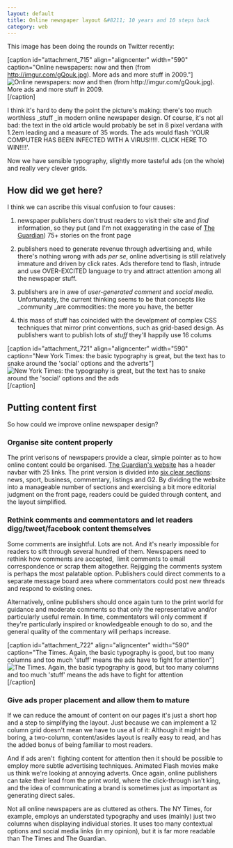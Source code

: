 ```yaml
---
layout: default
title: Online newspaper layout &#8211; 10 years and 10 steps back
category: web
---
```


This image has been doing the rounds on Twitter recently:

[caption id="attachment_715" align="aligncenter" width="590" caption="Online newspapers: now and then (from http://imgur.com/gQouk.jpg). More ads and more stuff in 2009."]![Online newspapers: now and then (from http://imgur.com/gQouk.jpg). More ads and more stuff in 2009.](http://leonpaternoster.com/wp-content/uploads/2009/06/online-newspaper-layouts.jpg)[/caption]

I think it's hard to deny the point the picture's making: there's too much worthless _stuff _in modern online newspaper design. Of course, it's not all bad: the text in the old article would probably be set in 8 pixel verdana with 1.2em leading and a measure of 35 words. The ads would flash 'YOUR COMPUTER HAS BEEN INFECTED WITH A VIRUS!!!!!. CLICK HERE TO WIN!!!!'.

Now we have sensible typography, slightly more tasteful ads (on the whole) and really very clever grids.


## How did we get here?


I think we can ascribe this visual confusion to four causes:




  1. newspaper publishers don't trust readers to visit their site and _find_ information, so they put (and I'm not exaggerating in the case of [The Guardian](http://guardian.co.uk)) 75+ stories on the front page


  2. publishers need to generate revenue through advertising and, while there's nothing wrong with ads _per se_, online advertising is still relatively immature and driven by click rates. Ads therefore tend to flash, intrude and use OVER-EXCITED language to try and attract attention among all the newspaper stuff.


  3. publishers are in awe of _user-generated comment_ and _social media._ Unfortunately, the current thinking seems to be that concepts like _community _are commodities: the more you have, the better


  4. this mass of stuff has coincided with the develpment of complex CSS techniques that mirror print conventions, such as grid-based design. As publishers want to publish lots of _stuff_ they'll happily use 16 colums


[caption id="attachment_721" align="aligncenter" width="590" caption="New York Times: the basic typography is great, but the text has to snake around the 'social' options and the adverts"]![New York Times: the typography is great, but the text has to snake around the 'social' options and the ads](http://leonpaternoster.com/wp-content/uploads/2009/06/nytimes.jpg)[/caption]


## Putting content first


So how could we improve online newspaper design?


### Organise site content properly


The print verisons of newspapers provide a clear, simple pointer as to how online content could be organised. [The Guardian's website](http://guardian.co.uk) has a header navbar with 25 links. The print version is divided into [six clear sections](http://leonpaternoster.com/2008/09/simplifying-the-guardians-header/): news, sport, business, commentary, listings and G2. By dividing the website into a manageable number of sections and exercising a bit more editorial judgment on the front page, readers could be guided through content, and the layout simplified.


### Rethink comments and commentators and let readers digg/tweet/facebook content themselves


Some comments are insightful. Lots are not. And it's nearly impossible for readers to sift through several hundred of them. Newspapers need to rethink how comments are accepted,  limit comments to email correspondence or scrap them altogether. Rejigging the comments system is perhaps the most palatable option. Publishers could direct comments to a separate message board area where commentators could post new threads and respond to existing ones.

Alternatively, online publishers should once again turn to the print world for guidance and moderate comments so that only the representative and/or particularly useful remain. In time, commentators will only comment if they're particularly inspired or knowledgeable enough to do so, and the general quality of the commentary will perhaps increase.

[caption id="attachment_722" align="aligncenter" width="590" caption="The Times. Again, the basic typography is good, but too many columns and too much 'stuff' means the ads have to fight for attention"]![The Times. Again, the basic typography is good, but too many columns and too much 'stuff' means the ads have to fight for attention](http://leonpaternoster.com/wp-content/uploads/2009/06/times.jpg)[/caption]


### Give ads proper placement and allow them to mature


If we can reduce the amount of content on our pages it's just a short hop and a step to simplifying the layout. Just because we can implement a 12 column grid doesn't mean we have to use all of it: Although it might be boring, a two-column, content/asides layout is really easy to read, and has the added bonus of being familiar to most readers.

And if ads aren't  fighting content for attention then it should be possible to employ more subtle advertising techniques. Animated Flash movies make us think we're looking at annoying adverts. Once again, online publishers can take their lead from the print world, where the click-through isn't king, and the idea of communicating a brand is sometimes just as important as generating direct sales.

Not all online newspapers are as cluttered as others. The NY Times, for example, employs an understated typography and uses (mainly) just two columns when displaying individual stories. It uses too many contextual options and social media links (in my opinion), but it is far more readable than The Times and The Guardian.

